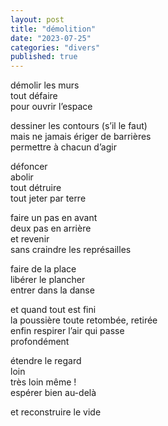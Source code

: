 ```yaml
---
layout: post
title: "démolition"
date: "2023-07-25"
categories: "divers"
published: true
---
```


démolir les murs  
tout défaire  
pour ouvrir l’espace  

dessiner les contours (s’il le faut)  
mais ne jamais ériger de barrières  
permettre à chacun d’agir  

défoncer  
abolir  
tout détruire  
tout jeter par terre  

faire un pas en avant  
deux pas en arrière  
et revenir  
sans craindre les représailles  

faire de la place  
libérer le plancher  
entrer dans la danse  

et quand tout est fini  
la poussière toute retombée, retirée  
enfin respirer l’air qui passe  
profondément  

étendre le regard  
loin  
très loin même !  
espérer bien au-delà  

et reconstruire le vide  
